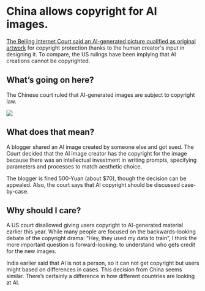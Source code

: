 # China allows copyright for AI images.

[The Beijing Internet Court said an AI-generated picture qualified as original artwork](https://www.scmp.com/tech/tech-trends/article/3243570/beijing-courts-ruling-ai-generated-content-can-be-covered-copyright-eschews-us-stand-far-reaching?utm_source=bensbites\&utm_medium=referral\&utm_campaign=china-allows-copyright-for-ai-images) for copyright protection thanks to the human creator's input in designing it. To compare, the US rulings have been implying that AI creations cannot be copyrighted.

## What’s going on here?

The Chinese court ruled that AI-generated images are subject to copyright law.

![](https://media.beehiiv.com/cdn-cgi/image/fit=scale-down,format=auto,onerror=redirect,quality=80/uploads/asset/file/d1ee1967-ce3c-4170-8822-39ca7b4dee48/image.png?t=1701771783)

## What does that mean?

A blogger shared an AI image created by someone else and got sued. The Court decided that the AI image creator has the copyright for the image because there was an intellectual investment in writing prompts, specifying parameters and processes to match aesthetic choice.

The blogger is fined 500-Yuan (about $70), though the decision can be appealed. Also, the court says that AI copyright should be discussed case-by-case.

## Why should I care?

A US court disallowed giving users copyright to AI-generated material earlier this year. While many people are focused on the backwards-looking debate of the copyright drama: “Hey, they used my data to train”, I think the more important question is forward-looking: to understand who gets credit for the new images.

India earlier said that AI is not a person, so it can not get copyright but users might based on differences in cases. This decision from China seems similar. There’s certainly a difference in how different countries are looking at AI.
